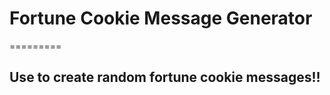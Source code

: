 # Fortune Cookie Message Generator
=========

Use to create random fortune cookie messages!!
-----------
